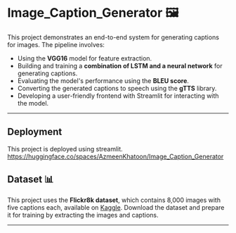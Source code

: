 # Image_Caption_Generator 🖼️
This project demonstrates an end-to-end system for generating captions for images. The pipeline involves:
- Using the **VGG16** model for feature extraction.
- Building and training a **combination of LSTM and a neural network** for generating captions.
- Evaluating the model's performance using the **BLEU score**.
- Converting the generated captions to speech using the **gTTS** library.
- Developing a user-friendly frontend with Streamlit for interacting with the model.

---
## Deployment
This project is deployed using streamlit.
https://huggingface.co/spaces/AzmeenKhatoon/Image_Caption_Generator

## Dataset 📊
This project uses the **Flickr8k dataset**, which contains 8,000 images with five captions each, available on [Kaggle](https://www.kaggle.com/datasets/adityajn105/flickr8k). Download the dataset and prepare it for training by extracting the images and captions.

---
